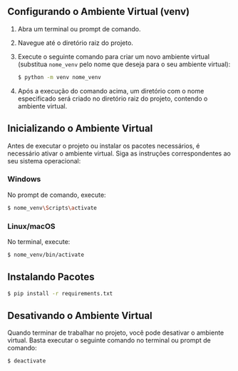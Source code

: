 
## Configurando o Ambiente Virtual (venv)

1. Abra um terminal ou prompt de comando.

2. Navegue até o diretório raiz do projeto.

3. Execute o seguinte comando para criar um novo ambiente virtual (substitua `nome_venv` pelo nome que deseja para o seu ambiente virtual):

    ```bash
   $ python -m venv nome_venv
    ```

4. Após a execução do comando acima, um diretório com o nome especificado será criado no diretório raiz do projeto, contendo o ambiente virtual.

## Inicializando o Ambiente Virtual

Antes de executar o projeto ou instalar os pacotes necessários, é necessário ativar o ambiente virtual. Siga as instruções correspondentes ao seu sistema operacional:

### Windows

No prompt de comando, execute:

```bash
$ nome_venv\Scripts\activate
```

### Linux/macOS
No terminal, execute:
```bash
$ nome_venv/bin/activate
```
## Instalando Pacotes
```bash
$ pip install -r requirements.txt
```

## Desativando o Ambiente Virtual

Quando terminar de trabalhar no projeto, você pode desativar o ambiente virtual. Basta executar o seguinte comando no terminal ou prompt de comando:
```bash
$ deactivate
```